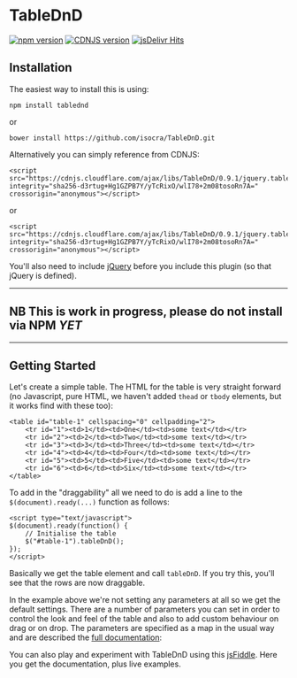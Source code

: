 # TableDnD
[![npm version](https://badge.fury.io/js/TableDnD.svg)](https://badge.fury.io/js/TableDnD)
[![CDNJS version](https://img.shields.io/cdnjs/v/TableDnD.svg)](https://cdnjs.com/libraries/TableDnD)
[![jsDelivr Hits](https://data.jsdelivr.com/v1/package/gh/isocra/TableDnD/badge?style=rounded)](https://www.jsdelivr.com/package/gh/isocra/TableDnD)

## Installation

The easiest way to install this is using:
```
npm install tablednd
```
or
```
bower install https://github.com/isocra/TableDnD.git
```
Alternatively you can simply reference from CDNJS:
```
<script src="https://cdnjs.cloudflare.com/ajax/libs/TableDnD/0.9.1/jquery.tablednd.js" integrity="sha256-d3rtug+Hg1GZPB7Y/yTcRixO/wlI78+2m08tosoRn7A=" crossorigin="anonymous"></script>
```
or
```
<script src="https://cdnjs.cloudflare.com/ajax/libs/TableDnD/0.9.1/jquery.tablednd.js" integrity="sha256-d3rtug+Hg1GZPB7Y/yTcRixO/wlI78+2m08tosoRn7A=" crossorigin="anonymous"></script>
```
You'll also need to include [jQuery](https://jquery.com) before you include this plugin (so that jQuery is defined).

---

## NB This is work in progress, please do not install via NPM *YET*

---

## Getting Started

Let's create a simple table. The HTML for the table is very straight forward (no Javascript, pure HTML, we haven't added `thead` or `tbody` elements, but it works find with these too):

```
<table id="table-1" cellspacing="0" cellpadding="2">
    <tr id="1"><td>1</td><td>One</td><td>some text</td></tr>
    <tr id="2"><td>2</td><td>Two</td><td>some text</td></tr>
    <tr id="3"><td>3</td><td>Three</td><td>some text</td></tr>
    <tr id="4"><td>4</td><td>Four</td><td>some text</td></tr>
    <tr id="5"><td>5</td><td>Five</td><td>some text</td></tr>
    <tr id="6"><td>6</td><td>Six</td><td>some text</td></tr>
</table>
```
To add in the "draggability" all we need to do is add a line to the `$(document).ready(...)` function as follows:
```
<script type="text/javascript">
$(document).ready(function() {
    // Initialise the table
    $("#table-1").tableDnD();
});
</script>
```
Basically we get the table element and call `tableDnD`. If you try this, you'll see that the rows are now draggable.

In the example above we're not setting any parameters at all so we get the default settings. There are a number of parameters you can set in order to control the look and feel of the table and also to add custom behaviour on drag or on drop. The parameters are specified as a map in the usual way and are described the [full documentation](http://isocra.github.io/TableDnD):

You can also play and experiment with TableDnD using this [jsFiddle](http://jsfiddle.net/DenisHo/dxpLrcd9/embedded/result/). Here you get the documentation, plus live examples.
